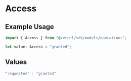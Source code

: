 # Access

## Example Usage

```typescript
import { Access } from "@vercel/sdk/models/operations";

let value: Access = "granted";
```

## Values

```typescript
"requested" | "granted"
```